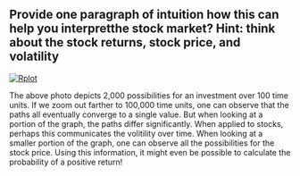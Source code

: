 ## Provide one paragraph of intuition how this can help you interpretthe stock market? Hint: think about the stock returns, stock price, and volatility


<a href="https://ibb.co/Dp3J1pz"><img src="https://i.ibb.co/VmX1LmJ/Rplot.png" alt="Rplot" border="0"></a>

The above photo depicts 2,000 possibilities for an investment over 100 time units. If we zoom out farther to 100,000 time units, one can observe that the paths all eventually converge to a single value. But when looking at a portion of the graph, the paths differ significantly. When applied to stocks, perhaps this communicates the volitility over time. When looking at a smaller portion of the graph, one can observe all the possibilities for the stock price. Using this information, it might even be possible to calculate the probability of a positive return!
